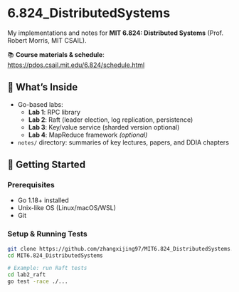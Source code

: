 # 6.824_DistributedSystems

My implementations and notes for **MIT 6.824: Distributed Systems** (Prof. Robert Morris, MIT CSAIL).

📚 **Course materials & schedule**: https://pdos.csail.mit.edu/6.824/schedule.html

## 🧠 What’s Inside

- Go-based labs:
  - **Lab 1**: RPC library
  - **Lab 2**: Raft (leader election, log replication, persistence)
  - **Lab 3**: Key/value service (sharded version optional)
  - **Lab 4**: MapReduce framework *(optional)*
- `notes/` directory: summaries of key lectures, papers, and DDIA chapters

## 🚀 Getting Started

### Prerequisites

- Go 1.18+ installed  
- Unix-like OS (Linux/macOS/WSL)  
- Git  

### Setup & Running Tests

```bash
git clone https://github.com/zhangxijing97/MIT6.824_DistributedSystems.git
cd MIT6.824_DistributedSystems

# Example: run Raft tests
cd lab2_raft
go test -race ./...
